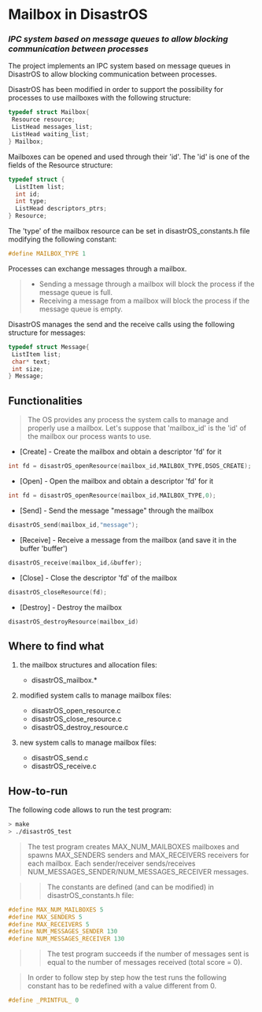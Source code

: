 # Mailbox in DisastrOS

### _IPC system based on message queues to allow blocking communication between processes_ ###


The project implements an IPC system based on message queues in DisastrOS to allow blocking communication between processes.

DisastrOS has been modified in order to support the possibility for processes to use mailboxes with the following structure:

```c
typedef struct Mailbox{
 Resource resource;
 ListHead messages_list;
 ListHead waiting_list;
} Mailbox;
```
Mailboxes can be opened and used through their 'id'. The 'id' is one of the fields of the Resource structure:

``` c
typedef struct {
  ListItem list;
  int id;
  int type;
  ListHead descriptors_ptrs;
} Resource;
```

The 'type' of the mailbox resource can be set in disastrOS_constants.h file modifying the following constant:
```c
#define MAILBOX_TYPE 1
```


Processes can exchange messages through a mailbox.
> - Sending a message through a mailbox will block the process if the message queue is full.
> - Receiving a message from a mailbox will block the process if the message queue is empty.

DisastrOS manages the send and the receive calls using the following structure for messages:

```c
typedef struct Message{
 ListItem list;
 char* text;
 int size;
} Message;
```


## Functionalities

> The OS provides any process the system calls to manage and properly use a mailbox. Let's suppose that 'mailbox_id' is the 'id' of the mailbox our process wants to use.

- [Create] - Create the mailbox and obtain a descriptor 'fd' for it
```c
int fd = disastrOS_openResource(mailbox_id,MAILBOX_TYPE,DSOS_CREATE);
```
- [Open] - Open the mailbox and obtain a descriptor 'fd' for it
```c
int fd = disastrOS_openResource(mailbox_id,MAILBOX_TYPE,0);
```
- [Send] - Send the message "message" through the mailbox
```c
disastrOS_send(mailbox_id,"message");
```
- [Receive] - Receive a message from the mailbox (and save it in the buffer 'buffer')
```c
disastrOS_receive(mailbox_id,&buffer);
```
- [Close] - Close the descriptor 'fd' of the mailbox
```c
disastrOS_closeResource(fd);
```
- [Destroy] - Destroy the mailbox
```c
disastrOS_destroyResource(mailbox_id)
```

## Where to find what ##

1. the mailbox structures and allocation files: 
   - disastrOS_mailbox.*

2. modified system calls to manage mailbox files:
   - disastrOS_open_resource.c
   - disastrOS_close_resource.c
   - disastrOS_destroy_resource.c

3. new system calls to manage mailbox files:
   - disastrOS_send.c
   - disastrOS_receive.c


## How-to-run

The following code allows to run the test program:

```sh
> make
> ./disastrOS_test
```

> The test program creates MAX_NUM_MAILBOXES mailboxes and spawns MAX_SENDERS senders and MAX_RECEIVERS receivers for each mailbox. Each sender/receiver sends/receives NUM_MESSAGES_SENDER/NUM_MESSAGES_RECEIVER messages.

>> The constants are defined (and can be modified) in disastrOS_constants.h file:
```c
#define MAX_NUM_MAILBOXES 5
#define MAX_SENDERS 5
#define MAX_RECEIVERS 5
#define NUM_MESSAGES_SENDER 130
#define NUM_MESSAGES_RECEIVER 130
```

>> The test program succeeds if the number of messages sent is equal to the number of messages received (total score = 0).

>In order to follow step by step how the test runs the following constant has to be redefined with a value different from 0.
```c
#define _PRINTFUL_ 0
```
